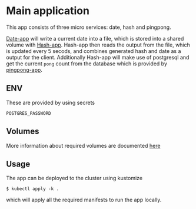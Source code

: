 # Main application

This app consists of three micro services: date, hash and pingpong.

[Date-app](/main_app/splitted-random-string-app/date) will write a current date into a file, which is stored into a shared volume with [Hash-app](/main_app/splitted-random-string-app/hash). Hash-app then reads the output from the file, which is updated every 5 secods, and combines generated hash and date as a output for the client. Additionally Hash-app will make use of postgresql and get the current `pong` count from the database which is provided by [pingpong-app](/main_app/pingpong).

## ENV

These are provided by using secrets

```
POSTGRES_PASSWORD
```

## Volumes

More information about required volumes are documented [here](https://github.com/penao7/DevOps-with-Kubernetes/blob/master/main_app/postgres/README.md)

## Usage

The app can be deployed to the cluster using kustomize

```
$ kubectl apply -k .
```

which will apply all the required manifests to run the app locally. 

